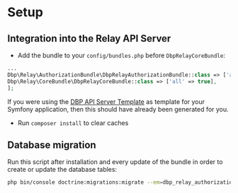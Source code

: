 # Setup

## Integration into the Relay API Server

* Add the bundle to your `config/bundles.php` before `DbpRelayCoreBundle`:

```php
...
Dbp\Relay\AuthorizationBundle\DbpRelayAuthorizationBundle::class => ['all' => true],
Dbp\Relay\CoreBundle\DbpRelayCoreBundle::class => ['all' => true],
];
```

If you were using the [DBP API Server Template](https://packagist.org/packages/dbp/relay-server-template)
as template for your Symfony application, then this should have already been generated for you.

* Run `composer install` to clear caches

## Database migration

Run this script after installation and every update of the bundle in order to create or update the database tables:

```bash
php bin/console doctrine:migrations:migrate --em=dbp_relay_authorization_bundle
```
